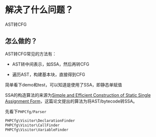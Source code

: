 # 解决了什么问题？

AST转CFG

## 怎么做的？

AST转CFG常见的方法有：

- AST转中间表示，如SSA，然后再转CFG

- 遍历AST，构建基本块，直接得到CFG

简单看下demo和test，可以知道是使用了SSA，即静态单赋值

SSA的构造算法的来源为[Simple and Efficient Construction of Static Single Assignment Form](https://pp.info.uni-karlsruhe.de/uploads/publikationen/braun13cc.pdf)，这篇论文提出的算法为将AST/bytecode转SSA。



先看下`PHPCfg/Parser`







```php
PHPCfg\Visitor\DeclarationFinder
PHPCfg\Visitor\CallFinder
PHPCfg\Visitor\VariableFinder
```

